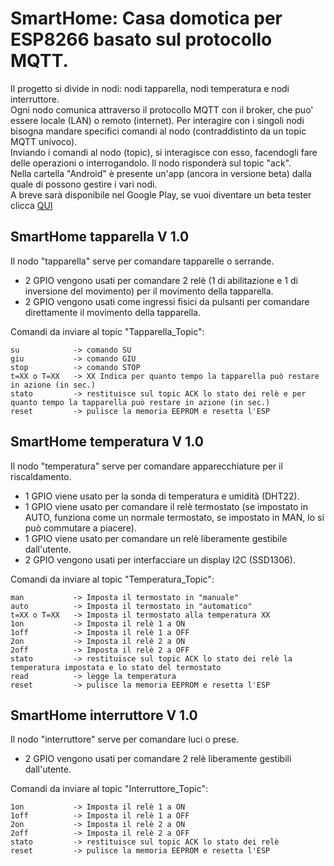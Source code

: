 # SmartHome: Casa domotica per ESP8266 basato sul protocollo MQTT.

Il progetto si divide in nodi: nodi tapparella, nodi temperatura e nodi interruttore.  
Ogni nodo comunica attraverso il protocollo MQTT con il broker, che puo' essere locale (LAN) o remoto (internet). Per interagire con i singoli nodi bisogna mandare specifici comandi al nodo (contraddistinto da un topic MQTT univoco).  
Inviando i comandi al nodo (topic), si interagisce con esso, facendogli fare delle operazioni o interrogandolo. Il nodo risponderà sul topic "ack".  
Nella cartella "Android" è presente un'app (ancora in versione beta) dalla quale di possono gestire i vari nodi.  
A breve sarà disponibile nel Google Play, se vuoi diventare un beta tester clicca [QUI](https://play.google.com/apps/testing/roncoa.SmartHome)  

## SmartHome tapparella V 1.0

Il nodo "tapparella" serve per comandare tapparelle o serrande.  
* 2 GPIO vengono usati per comandare 2 relè (1 di abilitazione e 1 di inversione del movimento) per il movimento della tapparella.  
* 2 GPIO vengono usati come ingressi fisici da pulsanti per comandare direttamente il movimento della tapparella.  

Comandi da inviare al topic "Tapparella_Topic":

    su            -> comando SU
    giu           -> comando GIU
    stop          -> comando STOP
    t=XX o T=XX   -> XX Indica per quanto tempo la tapparella può restare in azione (in sec.)
    stato         -> restituisce sul topic ACK lo stato dei relè e per quanto tempo la tapparella può restare in azione (in sec.)
    reset         -> pulisce la memoria EEPROM e resetta l'ESP

## SmartHome temperatura V 1.0

Il nodo "temperatura" serve per comandare apparecchiature per il riscaldamento.  
* 1 GPIO viene usato per la sonda di temperatura e umidità (DHT22).  
* 1 GPIO viene usato per comandare il relè termostato (se impostato in AUTO, funziona come un normale termostato, se impostato in MAN, lo si può commutare a piacere).  
* 1 GPIO viene usato per comandare un relè liberamente gestibile dall'utente.  
* 2 GPIO vengono usati per interfacciare un display I2C (SSD1306).  

Comandi da inviare al topic "Temperatura_Topic":

    man           -> Imposta il termostato in "manuale"
    auto          -> Imposta il termostato in "automatico"
    t=XX o T=XX   -> Imposta il termostato alla temperatura XX
    1on           -> Imposta il relè 1 a ON
    1off          -> Imposta il relè 1 a OFF
    2on           -> Imposta il relè 2 a ON
    2off          -> Imposta il relè 2 a OFF
    stato         -> restituisce sul topic ACK lo stato dei relè la temperatura impostata e lo stato del termostato
    read          -> legge la temperatura
    reset         -> pulisce la memoria EEPROM e resetta l'ESP

## SmartHome interruttore V 1.0

Il nodo "interruttore" serve per comandare luci o prese.  
* 2 GPIO vengono usati per comandare 2 relè liberamente gestibili dall'utente.  

Comandi da inviare al topic "Interruttore_Topic":

    1on           -> Imposta il relè 1 a ON  
    1off          -> Imposta il relè 1 a OFF  
    2on           -> Imposta il relè 2 a ON  
    2off          -> Imposta il relè 2 a OFF  
    stato         -> restituisce sul topic ACK lo stato dei relè  
    reset         -> pulisce la memoria EEPROM e resetta l'ESP  
